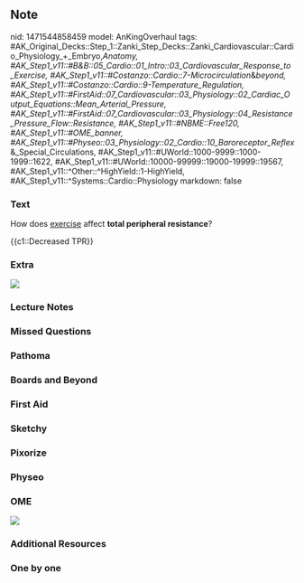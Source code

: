 ## Note
nid: 1471544858459
model: AnKingOverhaul
tags: #AK_Original_Decks::Step_1::Zanki_Step_Decks::Zanki_Cardiovascular::Cardio_Physiology_+_Embryo,_Anatomy, #AK_Step1_v11::#B&B::05_Cardio::01_Intro::03_Cardiovascular_Response_to_Exercise, #AK_Step1_v11::#Costanzo::Cardio::7-Microcirculation_&_beyond, #AK_Step1_v11::#Costanzo::Cardio::9-Temperature_Regulation, #AK_Step1_v11::#FirstAid::07_Cardiovascular::03_Physiology::02_Cardiac_Output_Equations::Mean_Arterial_Pressure, #AK_Step1_v11::#FirstAid::07_Cardiovascular::03_Physiology::04_Resistance_Pressure_Flow::Resistance, #AK_Step1_v11::#NBME::Free120, #AK_Step1_v11::#OME_banner, #AK_Step1_v11::#Physeo::03_Physiology::02_Cardio::10_Baroreceptor_Reflex_&_Special_Circulations, #AK_Step1_v11::#UWorld::1000-9999::1000-1999::1622, #AK_Step1_v11::#UWorld::10000-99999::19000-19999::19567, #AK_Step1_v11::^Other::^HighYield::1-HighYield, #AK_Step1_v11::^Systems::Cardio::Physiology
markdown: false

### Text
How does <u>exercise</u> affect <b>total peripheral resistance</b>?
<div>
  {{c1::Decreased TPR}}
</div>

### Extra
<img src="paste-69355131896193.jpg">

### Lecture Notes


### Missed Questions


### Pathoma


### Boards and Beyond


### First Aid


### Sketchy


### Pixorize


### Physeo


### OME
<div class="ome-widget">
  <a href="https://onlinemeded.org?ref=anki"><img src=
  "_OME_AnkiFlashcards_General_3.png"></a>
</div>

### Additional Resources


### One by one

